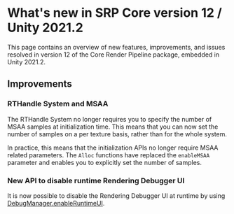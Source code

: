 # What's new in SRP Core version 12 / Unity 2021.2

This page contains an overview of new features, improvements, and issues resolved in version 12 of the Core Render Pipeline package, embedded in Unity 2021.2.

## Improvements

### RTHandle System and MSAA

The RTHandle System no longer requires you to specify the number of MSAA samples at initialization time. This means that you can now set the number of samples on a per texture basis, rather than for the whole system.

In practice, this means that the initialization APIs no longer require MSAA related parameters. The `Alloc` functions have replaced the `enableMSAA` parameter and enables you to explicitly set the number of samples.

### New API to disable runtime Rendering Debugger UI

It is now possible to disable the Rendering Debugger UI at runtime by using [DebugManager.enableRuntimeUI](https://docs.unity3d.com/Packages/com.unity.render-pipelines.core@latest/api/UnityEngine.Rendering.DebugManager.html#UnityEngine_Rendering_DebugManager_enableRuntimeUI).
